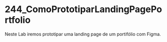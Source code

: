 # 244_ComoPrototiparLandingPagePortfolio
Neste Lab iremos prototipar uma landing page de um portifólio com Figma.
